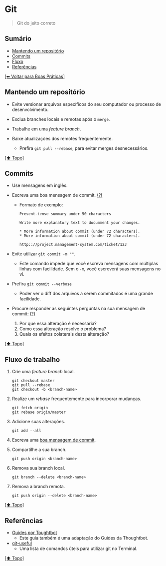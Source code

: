 # Git
> Git do jeito correto

## Sumário
- [Mantendo um repositório](#mantendo-um-reposit%C3%B3rio)
- [Commits](#commits)
- [Fluxo](#fluxo)
- [Referências](#refer%C3%AAncias)

[[⬅︎ Voltar para Boas Práticas]](https://github.com/mktvirtual/guides/tree/master/boas-praticas)

## Mantendo um repositório

- Evite versionar arquivos específicos do seu computador ou processo de desenvolvimento.

- Exclua branches locais e remotas após o `merge`.

- Trabalhe em uma *feature branch*.

- Baixe atualizações dos remotes frequentemente.
    - Prefira `git pull --rebase`, para evitar merges desnecessários.

[[⬆︎ Topo]](#sum%C3%A1rio)

## Commits

- Use mensagens em inglês.

- Escreva uma boa mensagem de commit. [(?)](http://tbaggery.com/2008/04/19/a-note-about-git-commit-messages.html)
    - Formato de exemplo:
        ```
        Present-tense summary under 50 characters

        Write more explanatory text to documment your changes.

        * More information about commit (under 72 characters).
        * More information about commit (under 72 characters).

        http:://project.management-system.com/ticket/123
        ```

- Evite utilizar `git commit -m ""`.
    - Este comando impede que você escreva mensagens com múltiplas linhas com facilidade. Sem o `-m`, você escreverá suas mensagens no vi.

- Prefira `git commit --verbose`
    - Poder ver o diff dos arquivos a serem commitados é uma grande facilidade.

- Procure responder as seguintes perguntas na sua mensagem de commit: [(?)](http://robots.thoughtbot.com/5-useful-tips-for-a-better-commit-message)
    1. Por que essa alteração é necessária?
    1. Como essa alteração resolve o problema?
    1. Quais os efeitos colaterais desta alteração?

[[⬆︎ Topo]](#sum%C3%A1rio)

## Fluxo de trabalho

1. Crie uma *feature branch* local.
    ```
    git checkout master
    git pull --rebase
    git checkout -b <branch-name>
    ```

1. Realize um *rebase* frequentemente para incorporar mudanças.
    ```
    git fetch origin
    git rebase origin/master
    ```

1. Adicione suas alterações.
    ```
    git add --all
    ```

1. Escreva uma [boa mensagem de commit](#commits).

1. Compartilhe a sua branch.
    ```
    git push origin <branch-name>
    ```

1. Remova sua branch local.
    ```
    git branch --delete <branch-name>
    ```

1. Remova a branch remota.
    ```
    git push origin --delete <branch-name>
    ```

[[⬆︎ Topo]](#sum%C3%A1rio)

## Referências

- [Guides por Toughtbot](https://github.com/thoughtbot/guides/tree/master/protocol/git)
    - Este guia também é uma adaptação do Guides da Thoughtbot.
- [git-useful](https://github.com/hugobessaa/git-useful)
    - Uma lista de comandos úteis para utilizar git no Terminal.

[[⬆︎ Topo]](#sum%C3%A1rio)
